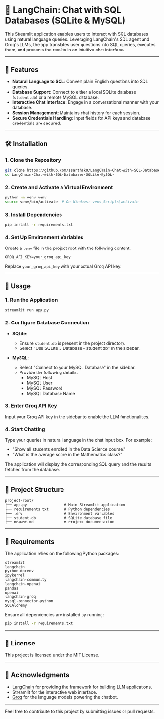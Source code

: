 # 🦜 LangChain: Chat with SQL Databases (SQLite & MySQL)

This Streamlit application enables users to interact with SQL databases using natural language queries. Leveraging LangChain's SQL agent and Groq's LLMs, the app translates user questions into SQL queries, executes them, and presents the results in an intuitive chat interface.

---

## 🚀 Features

- **Natural Language to SQL**: Convert plain English questions into SQL queries.
- **Database Support**: Connect to either a local SQLite database (`student.db`) or a remote MySQL database.
- **Interactive Chat Interface**: Engage in a conversational manner with your database.
- **Session Management**: Maintains chat history for each session.
- **Secure Credentials Handling**: Input fields for API keys and database credentials are secured.

---

## 🛠️ Installation

### 1. Clone the Repository

```bash
git clone https://github.com/ssarthak0/LangChain-Chat-with-SQL-Databases-SQLite-MySQL-
cd LangChain-Chat-with-SQL-Databases-SQLite-MySQL-
```

### 2. Create and Activate a Virtual Environment

```bash
python -m venv venv
source venv/bin/activate  # On Windows: venv\Scripts\activate
```

### 3. Install Dependencies

```bash
pip install -r requirements.txt
```

### 4. Set Up Environment Variables

Create a `.env` file in the project root with the following content:

```env
GROQ_API_KEY=your_groq_api_key
```

Replace `your_groq_api_key` with your actual Groq API key.

---

## 📄 Usage

### 1. Run the Application

```bash
streamlit run app.py
```

### 2. Configure Database Connection

- **SQLite**:
  - Ensure `student.db` is present in the project directory.
  - Select "Use SQLite 3 Database - student.db" in the sidebar.

- **MySQL**:
  - Select "Connect to your MySQL Database" in the sidebar.
  - Provide the following details:
    - MySQL Host
    - MySQL User
    - MySQL Password
    - MySQL Database Name

### 3. Enter Groq API Key

Input your Groq API key in the sidebar to enable the LLM functionalities.

### 4. Start Chatting

Type your queries in natural language in the chat input box. For example:

- "Show all students enrolled in the Data Science course."
- "What is the average score in the Mathematics class?"

The application will display the corresponding SQL query and the results fetched from the database.

---

## 📁 Project Structure

```
project-root/
├── app.py                 # Main Streamlit application
├── requirements.txt       # Python dependencies
├── .env                   # Environment variables
├── student.db             # SQLite database file
├── README.md              # Project documentation
```

---

## 🧾 Requirements

The application relies on the following Python packages:

```
streamlit
langchain
python-dotenv
ipykernel
langchain-community
langchain-openai
pandas
openai
langchain-groq
mysql-connector-python
SQLAlchemy
```

Ensure all dependencies are installed by running:

```bash
pip install -r requirements.txt
```

---

## 📄 License

This project is licensed under the MIT License.

---

## 🙏 Acknowledgments

- [LangChain](https://github.com/langchain-ai/langchain) for providing the framework for building LLM applications.
- [Streamlit](https://streamlit.io/) for the interactive web interface.
- [Groq](https://groq.com/) for the language models powering the chatbot.

---

Feel free to contribute to this project by submitting issues or pull requests.
